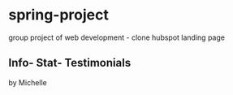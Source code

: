 # spring-project
group project of web development - clone hubspot landing page

## Info- Stat- Testimonials
by Michelle
